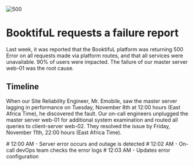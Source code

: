 ![500](https://user-images.githubusercontent.com/69303159/201354808-b29d8447-fe10-41f2-9b63-84e759139529.jpg)

<h1>BooktifuL requests a failure report</h1>

<p>Last week, it was reported that the BooktifuL platform was returning 500 Error on all requests made via platform routes, and that all services were unavailable. 90% of users were impacted. The failure of our master server web-01 was the root cause.<p/>

<h2>  Timeline </h2>

<p>When our Site Reliability Engineer, Mr. Emobile, saw the master server lagging in performance on Tuesday, November 8th at 12:00 hours (East Africa Time), he discovered the fault. Our on-call engineers unplugged the master server web-01 for additional system examination and routed all queries to client-server web-02. They resolved the issue by Friday, November 11th, 22:00 hours (East Africa Time).</p>
 # 12:00 AM - Server error occurs and outage is detected
 # 12:02 AM - On-call devOps team checks the error logs
 # 12:03 AM - Updates error configuration

